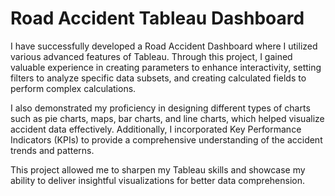 # Road Accident Tableau Dashboard
I have successfully developed a Road Accident Dashboard where I utilized various advanced features of Tableau. Through this project, I gained valuable experience in creating parameters to enhance interactivity, setting filters to analyze specific data subsets, and creating calculated fields to perform complex calculations. 

I also demonstrated my proficiency in designing different types of charts such as pie charts, maps, bar charts, and line charts, which helped visualize accident data effectively. Additionally, I incorporated Key Performance Indicators (KPIs) to provide a comprehensive understanding of the accident trends and patterns. 

This project allowed me to sharpen my Tableau skills and showcase my ability to deliver insightful visualizations for better data comprehension.
